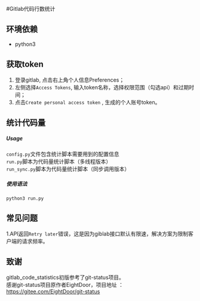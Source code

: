 #Gitlab代码行数统计

## 环境依赖
* python3

## 获取token
1. 登录gitlab, 点击右上角个人信息Preferences； 
2. 左侧选择`Access Tokens`, 输入token名称，选择权限范围（勾选api）和过期时间；
3. 点击`Create personal access token` , 生成的个人账号token。

## 统计代码量
##### Usage
`config.py`文件包含统计脚本需要用到的配置信息  
`run.py`脚本为代码量统计脚本（多线程版本）  
`run_sync.py`脚本为代码量统计脚本（同步调用版本）  
##### 使用语法
```
python3 run.py
```

## 常见问题
1.API返回`Retry later`错误，这是因为giblab接口默认有限速，解决方案为限制客户端的请求频率。    


## 致谢
gitlab_code_statistics初版参考了git-status项目。  
感谢git-status项目原作者EightDoor，项目地址 ：https://gitee.com/EightDoor/git-status
